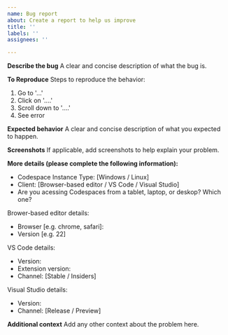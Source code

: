 ```yaml
---
name: Bug report
about: Create a report to help us improve
title: ''
labels: ''
assignees: ''

---
```


**Describe the bug**
A clear and concise description of what the bug is.

**To Reproduce**
Steps to reproduce the behavior:
1. Go to '...'
2. Click on '....'
3. Scroll down to '....'
4. See error

**Expected behavior**
A clear and concise description of what you expected to happen.

**Screenshots**
If applicable, add screenshots to help explain your problem.

**More details (please complete the following information):**
 - Codespace Instance Type: [Windows / Linux]
 - Client: [Browser-based editor / VS Code / Visual Studio]
 - Are you acessing Codespaces from a tablet, laptop, or deskop? Which one?
 
Brower-based editor details:
- Browser [e.g. chrome, safari]:
- Version [e.g. 22]

VS Code details:
- Version:
- Extension version:
- Channel: [Stable / Insiders]

Visual Studio details:
- Version: 
- Channel: [Release / Preview]

**Additional context**
Add any other context about the problem here.
